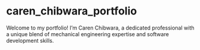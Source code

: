 # caren_chibwara_portfolio
Welcome to my portfolio! I’m Caren Chibwara, a dedicated professional with a unique blend of mechanical engineering expertise and software development skills. 
